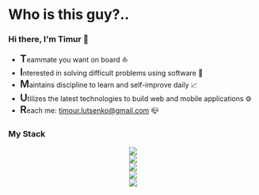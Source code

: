 # Who is this guy?..

### Hi there, I'm Timur 👋  

- <span style="font-size: 20px; font-weight: 600;">T</span>eammate you want on board ⛵️
- <span style="font-size: 20px; font-weight: 600;">I</span>nterested in solving difficult problems using software 🧩
- <span style="font-size: 20px; font-weight: 600;">M</span>aintains discipline to learn and self-improve daily 📈
- <span style="font-size: 20px; font-weight: 600;">U</span>tilizes the latest technologies to build web and mobile applications ⚙️
- <span style="font-size: 20px; font-weight: 600;">R</span>each me: [timour.lutsenko@gmail.com](mailto:timour.lutsenko@gmail.com) 📪

### My Stack  

<p align="center">
  <!-- Frontend -->
  <img src="https://skillicons.dev/icons?i=html,css,js,ts,react,nextjs,redux,tailwind,sass,less" />
  <br/>
  <!-- Backend -->
  <img src="https://skillicons.dev/icons?i=nodejs,express,nestjs,apollo,firebase,supabase" />
  <br/>
  <!-- Databases -->
  <img src="https://skillicons.dev/icons?i=postgres,mongodb,redis" />
  <br/>
  <!-- Tools -->
  <img src="https://skillicons.dev/icons?i=git,github,gitlab,vite,webpack,docker,npm,jest,postman" />
  <br/>
  <!-- Cloud & Services -->
  <img src="https://skillicons.dev/icons?i=aws,cloudflare,heroku,vercel" />
</p>
